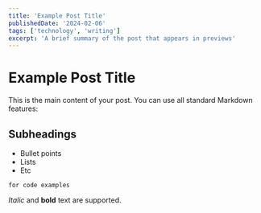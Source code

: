 ```yaml
---
title: 'Example Post Title'
publishedDate: '2024-02-06'
tags: ['technology', 'writing']
excerpt: 'A brief summary of the post that appears in previews'
---
```


# Example Post Title

This is the main content of your post. You can use all standard Markdown features:

## Subheadings

- Bullet points
- Lists
- Etc

```code blocks
for code examples
```

_Italic_ and **bold** text are supported.
